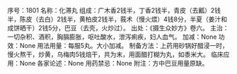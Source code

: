 序号：1801
名称：化滞丸
组成：广木香2钱半，丁香2钱半，青皮（去瓤）2钱半，陈皮（去白）2钱半，黄柏皮2钱半，莪术（慢火煨）4钱8分，半夏（姜汁和成饼晒干）2钱5分，巴豆（去壳，火炒过）。
出处：《摄生众妙方》卷六。
主治：一切杂积、酒积，胸膈膨胀，呕吐酸水，泄泻痢疾，妇人血气。
加减：None
功效：None
用法用量：每服5丸。大小加减。
制备方法：上药用砂锅好醋浸一时，慢火熬干，炒黄，乌梅肉5钱焙干，共为末，用面醋打糊为丸，如黍米大。
临床应用：None
各家论述：None
用药禁忌：None
附注：方中巴豆用量原缺。
